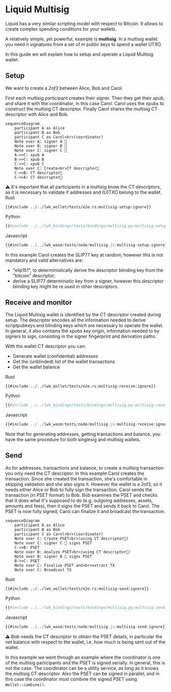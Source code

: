 # Liquid Multisig
Liquid has a very similar scripting model with respect to Bitcoin.
It allows to create complex spending conditions for your wallets.

A relatively simple, yet powerful, example is **multisig**.
In a multisig wallet you need _n_ signatures from a set of _m_ public keys to spend a wallet UTXO.

In this guide we will explain how to setup and operate a Liquid Multisig wallet.

## Setup
We want to create a _2of3_ between Alice, Bob and Carol.

First each multisig participant creates their signer.
Then they get their _xpub_, and share it with the coordinator, in this case Carol.
Carol uses the xpubs to construct the multisig CT descriptor.
Finally Carol shares the multisig CT descriptor with Alice and Bob.

```mermaid
sequenceDiagram
    participant A as Alice
    participant B as Bob
    participant C as Carol<br>(coordinator)
    Note over A: signer A 🔑
    Note over B: signer B 🔑
    Note over C: signer C 🔑
    A->>C: xpub A
    B->>C: xpub B
    C->>C: xpub C
    Note over C: Create<br>CT descriptor👀
    C->>B: CT descriptor👀
    C->>A: CT descriptor👀
```

<div class="warning">
⚠️ It's important that all participants in a multisig know the CT descriptors, as it is necessary to validate if addresses and (U)TXO belong to the wallet.
</div>

<custom-tabs category="lang">
<div slot="title">Rust</div>
<section>

```rust,ignore
{{#include ../../lwk_wollet/tests/e2e.rs:multisig-setup:ignore}}
```
</section>

<div slot="title">Python</div>
<section>

```python
{{#include ../../lwk_bindings/tests/bindings/multisig.py:multisig-setup:ignore}}
```
</section>

<div slot="title">Javascript</div>
<section>

```typescript
{{#include ../../lwk_wasm/tests/node/multisig.js:multisig-setup:ignore}}
```
</section>
</custom-tabs>

In this example Carol creates the SLIP77 key at random, however this is not mandatory and valid alternatives are:
* "elip151", to deterministically derive the descriptor blinding key from the "bitcoin" descriptor;
* derive a SLIP77 deterministic key from a signer, however this descriptor blinding key might be re used in other descriptors.

## Receive and monitor
The Liquid Multisig wallet is identified by the CT descriptor created during setup.
The descriptor encodes all the information needed to derive scriptpubkeys and blinding keys which are necessary to operate the wallet. In general, it also contains the xpubs _key origin_, information needed to by signers to sign, consisting in the signer fingerprint and derivation paths.

With the wallet CT descriptor you can:
* Generate wallet (confidential) addresses
* Get the (unblinded) list of the wallet transactions
* Get the wallet balance

<custom-tabs category="lang">
<div slot="title">Rust</div>
<section>

```rust,ignore
{{#include ../../lwk_wollet/tests/e2e.rs:multisig-receive:ignore}}
```
</section>

<div slot="title">Python</div>
<section>

```python
{{#include ../../lwk_bindings/tests/bindings/multisig.py:multisig-receive:ignore}}
```
</section>

<div slot="title">Javascript</div>
<section>

```typescript
{{#include ../../lwk_wasm/tests/node/multisig.js:multisig-receive:ignore}}
```
</section>
</custom-tabs>

Note that for generating addresses, getting transactions and balance, you have the same procedure for both singlesig and multisig wallets.

## Send
As for addresses, transactions and balance, to create a multisig transaction you only need the CT descriptor.
In this example Carol creates the transaction.
Since she created the transaction, she's comfortable in skipping validation and she also signs it.
However the wallet is a 2of3, so it needs either Alice or Bob to fully sign the transaction.
Carol sends the transaction (in PSET format) to Bob.
Bob examines the PSET and checks that it does what it's supposed to do (e.g. outgoing addresses, assets, amounts and fees), then it signs the PSET and sends it back to Carol.
The PSET is now fully signed, Carol can finalize it and broadcast the transaction.

```mermaid
sequenceDiagram
    participant A as Alice
    participant B as Bob
    participant C as Carol<br>(coordinator)
    Note over C: Create PSET<br>(using CT descriptor👀)
    Note over C: signer C 🔑 signs PSET
    C->>B: PSET
    Note over B: Analyze PSET<br>(using CT descriptor👀)
    Note over B: signer B 🔑 signs PSET
    B->>C: PSET
    Note over C: Finalize PSET and<br>extract TX
    Note over C: Broadcast TX
```

<custom-tabs category="lang">
<div slot="title">Rust</div>
<section>

```rust,ignore
{{#include ../../lwk_wollet/tests/e2e.rs:multisig-send:ignore}}
```
</section>

<div slot="title">Python</div>
<section>

```python
{{#include ../../lwk_bindings/tests/bindings/multisig.py:multisig-send:ignore}}
```
</section>

<div slot="title">Javascript</div>
<section>

```typescript
{{#include ../../lwk_wasm/tests/node/multisig.js:multisig-send:ignore}}
```
</section>
</custom-tabs>

<div class="warning">
⚠️ Bob needs the CT descriptor to obtain the PSET details, in particular the net balance with respect to the wallet, i.e. how much is being sent out of the wallet.
</div>

In this example we went through an example where the coordinator is one of the multisig participants and the PSET is signed serially. In general, this is not the case.
The coordinator can be a utility service, as long as it knows the multisig CT descriptor.
Also the PSET can be signed in parallel, and in this case the coordinator must combine the signed PSET using `Wollet::combine()`.
